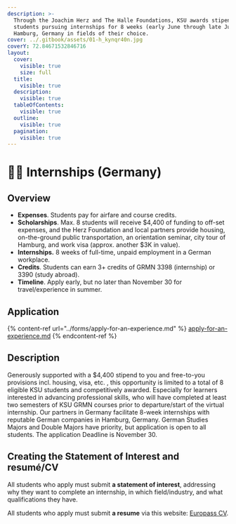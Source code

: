 ```yaml
---
description: >-
  Through the Joachim Herz and The Halle Foundations, KSU awards stipends for
  students pursuing internships for 8 weeks (early June through late July) in
  Hamburg, Germany in fields of their choice.
cover: ../.gitbook/assets/01-h_kynqr40n.jpg
coverY: 72.84671532846716
layout:
  cover:
    visible: true
    size: full
  title:
    visible: true
  description:
    visible: true
  tableOfContents:
    visible: true
  outline:
    visible: true
  pagination:
    visible: true
---
```


# 👷‍♀️ Internships (Germany)

## Overview <a href="#block-8de578d369a5442283b30ea96f96a689" id="block-8de578d369a5442283b30ea96f96a689"></a>

* **Expenses**. Students pay for airfare and course credits.
* **Scholarships**. Max. 8 students will receive $4,400 of funding to off-set expenses, and the Herz Foundation and local partners provide housing, on-the-ground public transportation, an orientation seminar, city tour of Hamburg, and work visa (approx. another $3K in value).
* **Internships.** 8 weeks of full-time, unpaid employment in a German workplace.
* **Credits**. Students can earn 3+ credits of GRMN 3398 (internship) or 3390 (study abroad).
* **Timeline**. Apply early, but no later than November 30 for travel/experience in summer.

## Application <a href="#block-3363568cbd514e7db4048664e47c4e41" id="block-3363568cbd514e7db4048664e47c4e41"></a>

{% content-ref url="../forms/apply-for-an-experience.md" %}
[apply-for-an-experience.md](../forms/apply-for-an-experience.md)
{% endcontent-ref %}

## Description <a href="#block-be4c70b785c345e186e07f93777353b9" id="block-be4c70b785c345e186e07f93777353b9"></a>

Generously supported with a $4,400 stipend to you and free-to-you provisions incl. housing, visa, etc. , this opportunity is limited to a total of 8 eligible KSU students and competitively awarded. Especially for learners interested in advancing professional skills, who will have completed at least two semesters of KSU GRMN courses prior to departure/start of the virtual internship. Our partners in Germany facilitate 8-week internships with reputable German companies in Hamburg, Germany. German Studies Majors and Double Majors have priority, but application is open to all students. The application Deadline is November 30.

## Creating the Statement of Interest and resumé/CV  <a href="#block-3057ed985c514ae685cf1c4a53117313" id="block-3057ed985c514ae685cf1c4a53117313"></a>

All students who apply must submit **a statement of interest**, addressing why they want to complete an internship, in which field/industry, and what qualifications they have.&#x20;

All students who apply must submit **a resume** via this website: [Europass CV](https://europa.eu/europass/en/create-europass-cv).
